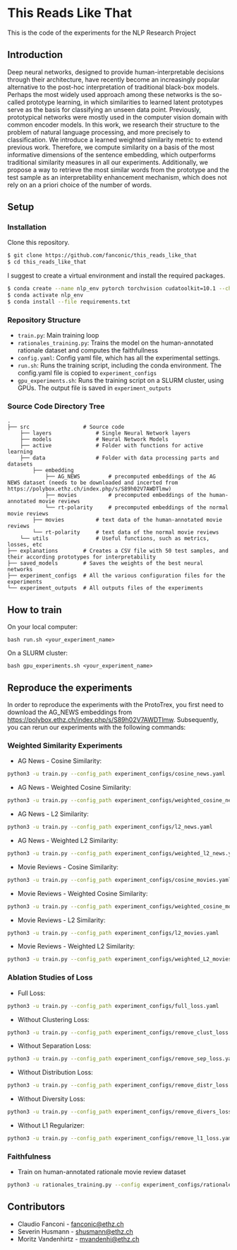 # This Reads Like That
This is the code of the experiments for the NLP Research Project

## Introduction
Deep neural networks, designed to provide human-interpretable decisions through their architecture, have recently become an increasingly popular alternative to the post-hoc interpretation of traditional black-box models. Perhaps the most widely used approach among these networks is the so-called prototype learning, in which similarities to learned latent prototypes serve as the basis for classifying an unseen data point. Previously, prototypical networks were mostly used in the computer vision domain with common encoder models. In this work, we research their structure to the problem of natural language processing, and more precisely to classification. We introduce a learned weighted similarity metric to extend previous work. Therefore, we compute similarity on a basis of the most informative dimensions of the sentence embedding, which outperforms traditional similarity measures in all our experiments. Additionally, we propose a way to retrieve the most similar words from the prototype and the test sample as an interpretability enhancement mechanism, which does not rely on an a priori choice of the number of words.

## Setup
### Installation
Clone this repository.
```bash
$ git clone https://github.com/fanconic/this_reads_like_that
$ cd this_reads_like_that
```

I suggest to create a virtual environment and install the required packages.
```bash
$ conda create --name nlp_env pytorch torchvision cudatoolkit=10.1 --channel pytorch
$ conda activate nlp_env
$ conda install --file requirements.txt
```

### Repository Structure
- `train.py`: Main training loop
- `rationales_training.py`: Trains the model on the human-annotated rationale dataset and computes the faithfullness
- `config.yaml`: Config yaml file, which has all the experimental settings.
- `run.sh`: Runs the training script, including the conda environment. The config.yaml file is copied to `experiment_configs`
- `gpu_experiments.sh`: Runs the training script on a SLURM cluster, using GPUs. The output file is saved in `experiment_outputs`

### Source Code Directory Tree
```
.
├── src                 # Source code            
    ├── layers              # Single Neural Network layers
    ├── models              # Neural Network Models
    ├── active              # Folder with functions for active learning
    ├── data                # Folder with data processing parts and datasets
        ├── embedding  
            ├── AG_NEWS         # precomputed embeddings of the AG NEWS dataset (needs to be downloaded and incerted from https://polybox.ethz.ch/index.php/s/S89h02V7AWDTlmw)
            ├── movies          # precomputed embeddings of the human-annotated movie reviews
            └── rt-polarity     # precomputed embeddings of the normal movie reviews
        ├── movies          # text data of the human-annotated movie reviews
        └── rt-polarity     # text data of the normal movie reviews   
    └── utils               # Useful functions, such as metrics, losses, etc
├── explanations        # Creates a CSV file with 50 test samples, and their according prototypes for interpretability
├── saved_models        # Saves the weights of the best neural networks
├── experiment_configs  # All the various configuration files for the experiments
└── experiment_outputs  # All outputs files of the experiments        
```


## How to train
On your local computer:
```
bash run.sh <your_experiment_name>
```

On a SLURM cluster:
```
bash gpu_experiments.sh <your_experiment_name>
```

## Reproduce the experiments
In order to reproduce the experiments with the ProtoTrex, you first need to download the AG_NEWS embeddings from https://polybox.ethz.ch/index.php/s/S89h02V7AWDTlmw.
Subsequently, you can rerun our experiments with the following commands:

### Weighted Similarity Experiments
- AG News - Cosine Similarity: 
```bash 
python3 -u train.py --config_path experiment_configs/cosine_news.yaml
```
- AG News - Weighted Cosine Similarity: 
```bash 
python3 -u train.py --config_path experiment_configs/weighted_cosine_news.yaml
```
- AG News - L2 Similarity: 
```bash 
python3 -u train.py --config_path experiment_configs/l2_news.yaml
```
- AG News - Weighted L2 Similarity: 
```bash 
python3 -u train.py --config_path experiment_configs/weighted_l2_news.yaml
```
- Movie Reviews - Cosine Similarity: 
```bash 
python3 -u train.py --config_path experiment_configs/cosine_movies.yaml
```
- Movie Reviews - Weighted Cosine Similarity: 
```bash 
python3 -u train.py --config_path experiment_configs/weighted_cosine_movies.yaml
```
- Movie Reviews - L2 Similarity: 
```bash 
python3 -u train.py --config_path experiment_configs/l2_movies.yaml
```
- Movie Reviews - Weighted L2 Similarity: 
```bash 
python3 -u train.py --config_path experiment_configs/weighted_L2_movies.yaml
```

### Ablation Studies of Loss
- Full Loss: 
```bash 
python3 -u train.py --config_path experiment_configs/full_loss.yaml
```
- Without Clustering Loss: 
```bash 
python3 -u train.py --config_path experiment_configs/remove_clust_loss.yaml
```
- Without Separation Loss: 
```bash 
python3 -u train.py --config_path experiment_configs/remove_sep_loss.yaml
```
- Without Distribution Loss: 
```bash 
python3 -u train.py --config_path experiment_configs/remove_distr_loss.yaml
```
- Without Diversity Loss: 
```bash 
python3 -u train.py --config_path experiment_configs/remove_divers_loss.yaml
```
- Without L1 Regularizer: 
```bash 
python3 -u train.py --config_path experiment_configs/remove_l1_loss.yaml
```

### Faithfulness
- Train on human-annotated rationale movie review dataset 
```bash
python3 -u rationales_training.py --config experiment_configs/rationales.yaml
```

## Contributors
- Claudio Fanconi - fanconic@ethz.ch
- Severin Husmann - shusmann@ethz.ch
- Moritz Vandenhirtz - mvandenhi@ethz.ch
